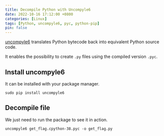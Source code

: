 ```yaml
---
title: Decompile Python with Uncompyle6
date: 2022-10-16 17:12:00 +0800
categories: [Linux]
tags: [Python, uncompyle6, pyc, python-pip]
pin: false
---
```


[uncompyle6](https://github.com/rocky/python-uncompyle6/) translates Python bytecode back into equivalent Python source code.

It enables the possibility to create `.py` files using the compiled version `.pyc`.


## Install uncompyle6

It can be installed with your package manager.

```console
sudo pip install uncompyle6
```


## Decompile file

We just need to run the package to see it in action.

```console
uncompyle6 get_flag.cpython-38.pyc -o get_flag.py
```